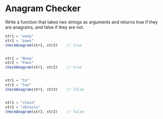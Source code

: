 # Anagram Checker

Write a function that takes two strings as arguments and returns true if they are anagrams, and false if they are not.

``` js
str1 = "wasp"
str2 = "paws"
checkAnagram(str1, str2)    // true


str1 = "Wasp"
str2 = "Paws"
checkAnagram(str1, str2)    // true


str1 = "to"
str2 = "too"
checkAnagram(str1, str2)    // false


str1 = "stain"
str2 = "obtains"
checkAnagram(str1, str2)    // false
```